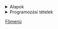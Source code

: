 <details>
<summary>Alapok</summary>

---

<details>
<summary>Típusok</summary>

# Alapvető típusok

| Primitív típus | Osztály | Leírás | min | max |
| :------------- | :------ | :----- | :-- | :-- |
| boolean | Boolean | logikai típus | true | false |
| char | Character | 16 bites UNICODE | karakter | karakter |
| byte | Integer | 8 bites előjeles egész | -128 | +127 |
| short | Integer | 16 bites előjeles egész | -32_768 | +32_767 |
| int | Integer | 32 bites előjeles egész | | -2_147_483_648 | +2_147_483_647 |
| long | Integer | 64 bites előjeles egész | -9_223_372_036_854_775_808 | +9_223_372_036_854_775_807 |
| float | Float | 32 bites lebegőpontos szám | -3,40292347E+38 | +3,40292347E+38 |
| double | Double | 64 bites lebegőpontos szám | -1,79769313486231570E+308 | +1,79769313486231570E+308 |

> osztályonként konstansok definálják a határokat

> egész számok: MIN_VALUE és a MAX_VALUE

> float és double: POSITIVE_INFINITY és a NEGATIVE_INFINITY

# Boolean - Logikai típus

> csak igaz/hamis értéket vehet fel (true vagy false) 1 vagy 0

```
boolean registered = false;
System.out.println(registered); // kimenet: false

boolean sold;
sold = true;

System.out.println(sold); // kimenet: true
```

# Szöveg és karakterek - String és char


```
char letter = 'R'; //szimpla aposztrof
//char letterError = "K"; //hiba

System.out.println(letter); // kimenet: R
```

# Kiírás és hozzáfűzés + operátorral

```
String text;
text = "teszt szöveg";
System.out.println("A text változó tartalma: " + text + "...");
```

# string literál felvétele

```
String text2 ="Teszt szöveg2";
System.out.println(text2);
```

```
String text3 = "Ez egy java \n String (új sorban...)";
System.out.println(text3);
```

# speciális karakterek

- \\n - sortörés
- \\t - tabulátor
- \\b - backspace

```
System.out.println(text + "\"\t" + text2);
```

```
System.out.println(text.contains("Teszt")); //false
```

### Stringek összehasonlítása

> == javaban nem működik (hashkódokat hasonlít össze)
> equals - metódussal kell megoldani

```
System.out.println(text.equals("teszt szöveg")); //true
System.out.println(text.equals(szoveg2)); //false
```

> if (szoveg==szoveg2) - EZ NEM JÓ

> if (szoveg.equals(szoveg2)) - Így kell megoldani

> String immutable object - nem lehet megváltoztatni a karaktereket
> elérni el tudom (lekérdezni le tudom), de megváltoztatni nem

```
String name = "Teszt Elek";
System.out.println(name.charAt(0)); //name.charAt(0) = 't';
```

> felílárást - StringBuilder osztállyal lehet megoldani

# Egész számok - primitív típus

> deklaráció: number nevű változó, amelynek típusa egész szám

```
int number;
```

> definíció: a number változó értéket kap

```
number = 100;
```

> deklaráció és definíció

```
int number2 = 200;
```

> \+ operátor: összefűzés (konkannetáció)

```
System.out.println("Két szám összege: " + number + number2);
```

> kimenet: 100200

```
System.out.println("Két szám összege: " + (number + number2));
```

> kimenet: 300

# int vs Integer

> int -> primitív tipus
> Integer -> object


> érték tipus (mem. tárolás)

```
@SuppressWarnings("unused")
int primitiveNumber = 44;
```

> referencia tipus (mem. tárolás)
```
@SuppressWarnings("unused")
Integer numberObject = 55;
```

> int szamPrimitívTeszt = null; //hibára fut

```
@SuppressWarnings("unused")
Integer szamObjTeszt = null;
int szamPrimitivTeszt2 = 0;
```

# Double

> 3.0 ADATVESZTÉS (egész számot egész számmal osztottam):

```
double fraction = 10/3;
System.out.println(fraction);
```

### Hogyan lehet megoldani?
		
> 1. Megoldás

```
double fraction1 = 10.0/3;
System.out.println(fraction1);
```

> 2. Megoldás

```
double fraction2 = 10/3f;
System.out.println(fraction2);
```

> 3. Megoldás

```
double fraction3 = 10/3d;
System.out.println(fraction3);
```

> 4. Megoldás: típuskényszerítés: kasztolás 

```
double fraction4 = (double)10/3;
System.out.println(fraction4);
```

</details>

<details>
<summary>OPERÁTOROK -> műveletvégző "jelek"</summary>

> OPERANDUS -> amiken a műveleteket végezzük

```
int result = a + b; //a és b operandus, + =
```

> értékadó operátor, egy darab =


int number1 = 5;
int number2 = 10;


> Matematikai operátorok

> + -  * / (egész osztás) % (MOD) modulo - maradékképzés

```
System.out.println("Összege: " + (number1 + number2));
int difference = number2 - number1;
System.out.println("Különbség: " + difference);
```
		
> maradékképzés - MOD: modulo

```
System.out.println(5 % 7); //5
System.out.println(4 % 2); //0
System.out.println(6 % 2); //0
System.out.println(2 % 1); //0
System.out.println(12 % 5); //2
```

> Értéknövelő (inkrementálás) és értékcsökkentő(dekrementálás)

> * ++ és --
> prefix és postfix

```
int szam3 = 7;
System.out.println(++szam3); //8
System.out.println(szam3++); //8
System.out.println(szam3); //9
```

> balérték - jobbérték (right value, left value)
   > mindig a baloldalon álló kifejezés veszi a jobboldalon állót

```
int a = 10;
int b = 12;
a = b;
System.out.println(a); //12
```
		
		
> Relációs operátorok (összehasonlító operátorok) - elágazásoknál
> < > <= >= !=(nem egyenlő)  == (egyenlőség)
		
> Logikai operátorok - Bool algebra műveletei

- ÉS (AND) -> && - altgr+c
- VAGY (OR) -> || - altgr +w
- Negálás (Tagadás) -> !
- Kizáró vagy -> XOR

```
boolean A = true;
boolean B = false;

System.out.println("A és B értéke: " + (A && B)); //false
System.out.println("A vagy B értéke: " + (A || B)); //true
System.out.println("A értékének tagadása: " + !A); //false

System.out.println(A && B || A); //true
System.out.println(A || (B && A)); //true

System.out.println(5 == 7); //false
System.out.println(5 <= 5); //true
```
		
> Operátorok sorrendisége (precedenciája)

- általában a matematika szabályai érvényesek
- érdemes zárójelezni
- értékadásnál jobbról balra történik a végrehajtás
- alapértelmezetten pedig balról jobbra

- i++, i-- postix értéknövelés, értékcsökkentés
- ++i, --i prefix értéknövelés, értékcsökkentés
- * /
- + -
- biteltolás
- összehasonlító operátorok -> <> <= stb.
- egyenlőség vizsgálat -> == !=
- Bitműveletek -> AND OR XOR
- Logikai műveletek és -> && AND
- Logikai műveletek vagy -> || OR
- ternary operator -> (short if) kifejezés(logikai) ? igaz: hamis
- értékadás

</details>

<details>
<summary>Számítások</summary>

# Math osztály elemei

### hatványozás

```
System.out.println(Math.pow(2, 3)); //8.0
```

### gyökvonás

```
System.out.println(Math.sqrt(25)); //5.0
```

### Pi értéke (nem 3.14)

```
System.out.println(Math.PI);
```

### abszolútérték

```
int abszulutErtek = Math.abs(-44);
System.out.println(abszulutErtek); //44
```

> **hiba** -> int eredmeny = Math.pow(2, 3);

```
double eredmeny = Math.pow(2, 3);
```

### Kerekítések

> Round - matematika szabályai szerint kerekít
System.out.println(Math.round(24.5)); //25

> lefelé kerekítés

```
System.out.println(Math.floor(24.9)); //24.0
```

> felfelé kerekítés

```
System.out.println(Math.ceil(24.1)); //25.0
```

</details>

<details>
<summary>Véletlen számok generálása</summary>

> new operátor memória terület foglalás - példányosítás

> r néven létrejön az objektum

> pszeudó véletlen szám - ál véletlen

```
Random r = new Random();
```

> egy db véletlen szám generálása 1-100 között

```
int tesztVelSzam = r.nextInt(100)+1;
System.out.println("Véletlen szám 1-100: " + tesztVelSzam);
```

> 1-2 közötti tartományban véletlen szám:

```
int tesztVelSzam2 = r.nextInt(2)+1;
System.out.println("Véletlen szám 1-2: " + tesztVelSzam2);
```

> 5-10 közötti tartományban véletlen szám:

```
int tesztVelSzam3 = r.nextInt((10-5)+1)+5;
System.out.println("Véletlen szám 5-10: " + tesztVelSzam3);
```

> Általános képlet: r.nextInt((max-min)+1)+min;

</details>

<details>
<summary>Kiírás, beolvasás</summary>

# Scanner és BufferedReader

- Scanner a régebbi osztály, BufferedReader az újabb
- BufferedReader - gyorsabb a feldolgozás, szálbiztos, szinkronizált és többszálú

### SCANNER

- System.in - standard bemenet - billentyűzet
- scObj néven létrejön egy objektumpéldány,
- new kulcsszó memória terület foglalást jelent

```
Scanner scObj = new Scanner(System.in);
		
/* szöveg beolvasása Scanner osztállyal */
System.out.println("Kérem adja meg a nevét(Scanner): ");
String beolvasottNev = scObj.nextLine();

System.out.println("A megadott név ez volt: " + beolvasottNev);
```
		
- egész szám beolvasása Scanner osztállyal:
- konvertálásra is szükség van ami a billentyűzetről érkezik az String,
- ha ettől eltérő típusba szeretném tárolni
- akkor konvertálnom kell

```
System.out.print("Adja meg az életkorát(egész szám)(Scanner): ");
int eletKor = Integer.parseInt(scObj.nextLine());

System.out.println("Kor: " + eletKor);
```

> törtszám beolvasása Scanner és átalakítással

```
System.out.print("Kérem adja meg a súlyát(törtszám)(Scanner): ");
double testSuly = Double.parseDouble(scObj.nextLine());
		
System.out.println("Testsúly: " + testSuly);
```

### BUFFEREDREADER

```
BufferedReader brObj = new BufferedReader(new InputStreamReader(System.in));
```

> szöveg beolvasása BufferedReader osztállyal

```
System.out.print("Adja meg a nevét (BufferedReader): ");
String beolvasottNev2 = brObj.readLine();

System.out.println("A megadott név(Br): " + beolvasottNev2);
```

> egész szám beolvasása BufferedReader osztállyal és konvertálással

```
System.out.print("Kérem adja meg a magasságát(cm) - egész szám (BufferedReader): ");
int magassag = Integer.parseInt(brObj.readLine());

System.out.println("A megadott magasság(BR): " + magassag + "cm");
```

> törtszám beolvasása BufferedReader osztállyal és konvertálással

```
System.out.print("Adja meg a cipőméretét (törtszám): ");
double cipoMeret = Double.parseDouble(brObj.readLine());

System.out.println("A cipő mérete: " + cipoMeret);
```

> bezárja a brObj-et

```
brObj.close();
```

> bezárja a scObj-ektet- memória terület felszabadítás

```
scObj.close();
```

</details>

<details>
<summary>Elágazások</summary>

- Mikor használjuk?
- Egy feltételtől függően a programunkat valamilyen irányba szeretnénk vezérelni.
- Három fajtája van: egyirányú, kétirányú és több irányú

### Egyirányú elágazás

##### csak az igaz ággal foglalkozunk

- Feladat01: Kérjük be a kinti hőmérsékletet,
- majd döntsük el,
- hogy fagy -e odakint (0 fok alatt van -e)!

```
System.out.println("Feladat - 1: Fagy -e? (egyirányú elágazás)");

System.out.print("Kérem adja meg a kinti hőmérsékletet(egész szám): ");
int homerseklet = Integer.parseInt(sc.nextLine());

/* a zárójelen belüli rész a feltétel (condition): úgy kell megfogalmazni,
 * hogy logikai tipus legyen true(igaz) vagy false(hamis)
 */

if (homerseklet < 0) {
	System.out.println("Fagy odakint!!!"); //Igaz blokk: ha a felt. igaz
}
System.out.println();
```

### Kétirányú elágazás

- Feladat02: Kérjünk be egy pozitív egész számot,
- majd döntsük el,
- hogy páros vagy páratlan!

```
System.out.println("2. feladat - páros - páratlan vizsgálat:");

System.out.print("Kérem adjon meg egy pozitív egész számot: ");
int egeszSzam = Integer.parseInt(sc.nextLine());

/* egyenlőség vizsgálatnál 2 db ==
 * TOP1 hiba feltételen belül vki. egy 1 db = -et rak!
 */

if (egeszSzam % 2 == 0) {
	//igaz ág
	//több utasítás is szerepelhet itt
	System.out.println("Páros...");
} else {
	//hamis ág
	//több utasítás is szerepelhet itt
	System.out.println("Páratlan");
}
System.out.println();
```

### Többirányú elágazás

> Mikor van rá szükség? Ha 2-nél több irány kell.

- Feladat03: Kérjünk be két egész számot,
- majd döntsük el,
- melyik kisebb/nagyobb esetleg egyenlő!

```
System.out.println("Feladat3: számok vizsgálata:");

System.out.print("Kérem adja meg az első számot: ");
int elsoSzam = Integer.parseInt(sc.nextLine());

System.out.print("Kérem adja meg a második számot: ");
int masodikSzam = Integer.parseInt(sc.nextLine());

/* else-if blokk akárhányszor ismétlődhet
 * if az eleje és else blokk a vége
 */

if (elsoSzam > masodikSzam) {
	System.out.println("Első szám nagyobb...");
} else if (masodikSzam > elsoSzam) {
	System.out.println("A második szám volt a nagyobb..");
} else {
	System.out.println("Egyenlő...");
} 
System.out.println();
System.out.println();
```

```
if (condition1) {
	implementation
} else if (condition2) {
	implementation
} else if (condition3) {
	implementation
} else {
	implementation
}
```

> pszeudó - mondatszerű leírás

```
ha (feltétel), akkor
	ut1
különben ha(feltétel2), akkor
	ut2
egyébként ut3
```
			
### Switch-case

> Többirányú elágazást valósít meg

> ez a szerkezet kötött a lehetőségek száma

> csak konkrét értéket tud vizsgálni (intervallumot nem)
		
- Feladat04: Bekérünk egy érdemjegyet számmal, majd kiírjuk szövegesen.

```
System.out.print("Kérem adja meg az érdemjegyet, egész szám(1-5): ");
int erdemJegy = Integer.parseInt(sc.nextLine());

switch (erdemJegy) {
	case 1: System.out.println("Elégtelen");
		break;
	case 2: System.out.println("Elégséges");
		break;
	case 3: System.out.println("Közepes");
		break;
	case 4: System.out.println("Jó");
		break;
	case 5: System.out.println("Jeles");
		break;
	default: System.out.println("Hibás értéket adott meg!!!");
		break;
}
System.out.println();
```

- default: alapértelmezett: ha egyik ágba sem megy bele
- break: a switch utáni részre ugrik- kilép a switch-ből
		
- Feladat: Bekérjuk a nap sorszámát,
- majd kiírjuk szövegesen,
- hogy hétköznap vagy hétvége esetleg hibás adat.

```
System.out.println("Feladat05: hétköznap/hétvége:");

System.out.println("Kérem adja meg a nap sorszámát, egész számmal(1-7): ");
int napSorSzam = Integer.parseInt(sc.nextLine());

switch (napSorSzam) {
	case 1:
	case 2:
	case 3: 
	case 4: 
	case 5: System.out.println("Hétköznap");
		break;
	case 6: 
	case 7: System.out.println("Hétvége");
		break;
default: System.out.println("Hibás értéket adtál meg!!!");
		break;
}
System.out.println();

sc.close();
```

</details>

<details>
<summary>Ciklusok</summary>

- Ciklust mikor használunk?
- Ha ismétlődő utasításra vagy utasításokra van szükség
- For ciklust mikor használjuk?
- Tudjuk, hogy hányszor kell ismételni.

- Példákban: ismételd 5X, valahányszor,
- tömbkezelő műveletek,
- intervallumon belüli vizsgálat

- Feladat01: Bekérjuk a felhasználó nevét, majd kiírjuk ötször

```
System.out.println("Feladat1 - Név 5X:");

System.out.print("Kérem adja meg a nevét: ");
String nev = sc.nextLine();

// for (int i = 0; i < ismetlesSzam; i++) {}

for (int i = 0; i < 5; i++) {
	/* ciklusmag: annyiszor kerül végrehajtásra, ahányszor a ciklus */
	System.out.println((i+1) + ".futás: " + nev);
}
System.out.println();
```
		
- Feladat02: Kérjünk be egy szöveget és ismétlésszámot,
- majd írjuk ki egymás alá a szöveget annyiszor,
- amekkora értéket megadtunk!

```
System.out.println("Feladat02: szöveg valahányszor: ");
System.out.print("Kérem adja meg a szöveget: ");
String szoveg = sc.nextLine();

System.out.print("Adjon meg egy ismétlésszámot: ");
int ismetlesSzam = Integer.parseInt(sc.nextLine());

for (int i = 0; i < ismetlesSzam; i++) {
	System.out.println(szoveg);
}
System.out.println();
```

- Feladat03: Kérjünk be 5 egész számot,
- majd mindegyikről döntsük el,
- hogy osztható-e hárommal maradék nélkül!

```
System.out.println("Feladat03: Osztható -e hárommal:");

int szamBekert; //deklaráció

for (int i = 0; i < 5; i++) {
	System.out.print("Kérem adja meg a(z): " + (i+1) + "/5 számot: ");
	szamBekert = Integer.parseInt(sc.nextLine()); //definíció

	if (szamBekert % 3 == 0) {
		System.out.println("Hárommal osztható");
	} else {
		System.out.println("Nem osztható hárommal");
	}
}		
System.out.println();
```

- Feladat04: 10-től visszafelé 1-ig egyessével,
- szóközzel elválasztva egymás mellé írjuk ki a számokat

```
System.out.println("Feladat4: 10-től 1-ig számok egyessével");

for (int i = 10; i > 0; i--) {
	System.out.print(i + " ");
}		
System.out.println();
```

- Feladat05: Kérjünk be egy kezdő és egy végértéket,
- majd írjuk ki a két érték közötti hárommal és néggyel
- maradék nélkül osztható számokat (egymás mellé szóközzel elválasztva)

```
System.out.println("Feladat05: intervallumvizsgálat");

System.out.print("Kérem adja meg a kezdőértéket: ");
int kezdoErtek = Integer.parseInt(sc.nextLine());

System.out.print("Kérem adja meg a végértéket: ");
int vegErtek = Integer.parseInt(sc.nextLine());

for (int i = kezdoErtek; i <= vegErtek; i++) {
	if (i % 3 == 0 && i % 4 == 0) {
		System.out.print( i + " ");
	}
}
```
		
### While ciklus

- Mikor használjuk?
- Mikor nem tudjuk, hogy hányszor fut le.
 
- Elöltesztelős ciklus:
   - először megnézi a ciklusfeltételt, ha igaz,
   - akkor lefuttatja azt, amit a ciklusmagban talál.
   - Lehet, hogy egyszer sem fut le.

- Végtelen ciklus:
   - Nem ér véget, nem áll le.
   - Mi okozza?
   - Ha rosszul határozzuk meg a kilépési feltételt.

- Feladatoknál kulcsszó:
   - fájlkezelés: amíg a fájl végéig nem érünk
   - NAGYON fontos a ciklusfeltétel helyes megfogalmazása, hogy ne legyen végtelen ciklus.

- Feladat: Vegyünk számokat 0-tól,
- addig amig a 7-tel osztható számok összege át nem lépi a 100-at!

```
int szamlalo = 0;
int osszeg = 0;

while (osszeg < 100) {
	//ciklusmag
	szamlalo++;

	if (szamlalo%7 == 0) {
		osszeg += szamlalo; //osszeg = osszeg + szamlalo;
		System.out.println(szamlalo);
	}
}

System.out.println("Számláló értéke: " + szamlalo);
System.out.println("Összeg értéke: " + osszeg);
```
		
- Do-While ciklus
- Itt sem tudjuk, hogy hányszor kell ismételni
- hátultesztelős ciklus
- egyszer biztosan lefut, utána ellenőrzi a feltételt,
- ha igaz, akkor belemegy a ciklusba és végrehajta, amit a ciklusmagban talál

- Feladat1: Addig kérek be számokat, amíg 0-at nem adok meg!

```
System.out.println("Feladat01: Számok, amíg nem 0:");

// szamBekert változónál a dek. és def. szétszedjuk, azért, hogy a feltötesnél lássa a ciklus

do {
	System.out.print("Adjon meg egy egész számot (0-ra kilép): ");
	szamBekert = Integer.parseInt(sc.nextLine());
} while (szamBekert !=0);

System.out.println("Kiléptem, mert 0-at adtál meg...");
```

- Feladat02: Addig dobok 6oldalú kockával, amíg 6-os nem lesz

```
System.out.println("Feladat02: kockadobós 6-osig");
Random r = new Random();
int velSzam;

do {
	velSzam = r.nextInt(6)+1;
	System.out.print(velSzam + " ");
} while (velSzam !=6);
System.out.println();
System.out.println("6-ost dobtál gratulálok!!!");
```

</details>

---

</details>


<details>
<summary>Programozási tételek</summary>

<details>
<summary>Eldöntés</summary>

- egy halmazon belül vizsgáljuk,
- hogy egy érték benne van,
- vagy nincs.

- true/false

```
public static boolean decide(int[] arr, int search) {
	boolean answer = false;
	int i = 0;

	while (i < arr.length && arr[i] != search) {
		i++;
	}

	if (i < arr.length) {
		answer = true;
	}
	return answer;
}

public static void main(String[] args) {
	int search = 10;
	int[] arr = {1,2,3,4,5,6,7,8,9,10,11,...};

	if(decide(arr, search)) {
		System.out.println("Az adott szám: " + search + " benne van a tömbben.");
	} else {
		System.out.println("Az adott szám: " + search + " nincs benne a tömbben.");
	}
}
```
 
</details>

<details>
<summary>Kiválasztás</summary>

- egy sorozatban keresünk egy elemet,
- de biztosan tudjuk, hogy valahol benne van.

```
public static int selection(int[] arr, int search) {
	int i = 0;
	while (arr[i] != search) {
		i++;
	}
	return i;
}

public static void main(String[] args) {
	int index = 10;
	int[] arr = {1,2,3,4,5,6,7,8,9,10,11,...};

	System.out.println("A keresett szám indexe: " + selection(arr, index));
}
```

</details>

<details>
<summary>Kiválogatás</summary>

- egy halmaz elemei közül kiválogatjuk
- az adott tulajdonságú elemket

```
public static int evenPieceCount(int[] arr) {
	int count = 0;
	for (int item : tomb) {
		if (item %2==0) {
			count++;
		}
	}
	return count;
}

public static void main(String[] args) {
	int[] arr = {1,2,3,4,5,6,7,8,9,10,11,...};

	System.out.print("A tömb elemei: ");
	for(int item : arr) {
		System.out.print(item + " ");
	}
	System.out.println();

	int[] evenArray = new int[evenPieceCount(arr)];
	int[] unmatchedArray = new int[arr.length - evenPieceCount(evenArray)];
	int evenIndex = 0;
	int unmatchedIndex = 0;

	for(int i = 0; i < arr.length; i++) {
		if(arr[i] % 2 == 0) {
			evenArray[evenIndex] = arr[i];
			evenIndex++;
		} else {
			unmatchedArray[unmatchedIndex] = arr[i];
			unmatchedIndex++;
		}
	}

	System.out.print("A tömb páros elemei: ");
	for(int item : evenArray) {
		System.out.print(item + " ");
	}
	System.out.println();

	System.out.print("A tömb páratlan elemei: ");
	for(int item : unmatchedArray) {
		System.out.print(item + " ");
	}
}
```

</details>

<details>
<summary>Maximum kiválasztás</summary>

- egy halmazon belül keressük
- a legnagyobb értékű elemet.

- kiegészítés: Melyik indexen van a legnagyobb érték?

```
public static void main(String[] args) {
	int[] arr = {1,2,3,4,5,6,7,8,9,10,11,...};

	int max = arr[0];
	int maxIndex = 0;

	for(int i = 0; i < arr.length; i++) {
		if(arr[i] > max) {
			max = arr[i];
			maxIndex = i;
		}
	}
	System.out.println("Maximum érték a tömbben: " + max + "\nMaximum érték indexe: " + maxIndex);
}
```

</details>

<details>
<summary>Minimum kiválasztás</summary>

- Egy halmazon belül keressük a legkisebb értékű elemet

```
public static void main(String[] args) {
	int[] arr = {1,2,3,4,5,6,7,8,9,10,11,...};

	int min = arr[0];
	int minIndex = 0;

	for(int i = 0; i < arr.length; i++) {
		if(arr[i] < min) {
			min = arr[i];
			minIndex = i;
		}
	}
	System.out.println("Minimum érték a tömbben: " + min + "\nMinimum érték indexe: " + minIndex);
}
```

</details>

<details>
<summary>Megszámlálás</summary>

- Meghatározza egy halmazon belül az adott tulajdonságú elemek számát

```
public static void main(String[] args) {
	int[] arr = {1,2,3,4,5,6,7,8,9,10,11,...};

	int evenCount = 0;
	int unmatchedCount = 0;

	for(int item : arr) {
		if(item % 2 == 0) {
			evenCount++;
		} else {
			unmatchedCount++;
		}
	}
	System.out.println("A tömb páros elemeinek száma: " + evenCount + "\nA tömb páratlan elemeinek száma: " + unmatchedCount);
}
```

</details>

<details>
<summary>Metszet</summary>

- azoknak az elemeknek a kiválasztása,
- amelyek mind a két halmazban megtalálhatóak.

- Az egyes tömbökön belül nem lehetnek ismétlődések.

```
public static boolean decide(int[] arr, int search) {
	boolean itsIn = false;
	int i = 0;

	do {
		if(arr[i] == search) {
			itsIn = true;
		}
		i++;
	} while(!itsIn && i < arr.length);

	return itsIn;
}

public static int newArraySize(int[] arrA, int[] arrB) {
	// kiderítjük, hány darab egyezés van - ez lesz az új tömb mérete
	int count = 0;

	for(int i = 0; i < arrB.length; i++) {
		if(decide(arrA, arrB[i])) {
			count++;
		}
	}

	return count;
}

public static int[] resultArrListening(int[] arrA, int[] arrB) {
	int[] resultArr = new int[newArraySize(arrA, arrB)];
	int index = 0;

	for(int i = 0; i < arrB.length; i++) {
		if(decide(arrA, arrB[i])) {
			resultArr[index] = arrB[i];
			index++;
		}
	}
	return resultArr;
}

public static void main(String[] args) {
	int[] arrA = {1,2,3,4,5,6,7,8,9,10};
	int[] arrB = {6,7,8,9,10,11,12,13,14,15};

	System.out.print("\"A\" tömb elemei: ");
	for(int item : arrA) {
		System.out.print(item + " ");
	}
	System.out.println();

	System.out.print("\"B\" tömb elemei: ");
	for(int item : arrB) {
		System.out.print(item + " ");
	}
	System.out.println();

	System.out.print("Metszet: ");
	for(int item : resultArrListening(arrA, arrB)) {
		System.out.print(item + " ");
	}
}
```

</details>

<details>
<summary>Összegzés</summary>

- Meghatározza egy számsorozat(tömb) elemeinek összegét

```
public static void main(String[] args) {
	int[] arr = {1,2,3,4,5,6,7,8,9,10,11,...};
	int result = 0;

	for(int item : arr) {
		result += item;
	}
	System.out.println(result);
}
```

</details>

<details>
<summary>Unio</summary>

- két halmaz elemei közül legalább az egyikben szerepelnie kell.
- A halmazokon belül nincs ismétlődés

```
private static boolean decide(int[] arr, int search) {
	boolean itsIn = false;
	int i = 0;

	do {
		if (arr[i] == search) {
			itsIn = true;
		}
		i++;
	} while (!itsIn && i < arr.length);
	return itsIn;
}

private static int matchesNumbersDefines(int[] arrA, int[] arrB) {
	int count = 0;

	for (int i = 0; i < arrB.length; i++) {
		if (decide(arrA, arrB[i])) {
			count++;
		}
	}
	return count;
}

private static int[] resultArray(int[] arrA, int[] arrB) {
	int arraySize = (arrA.length + arrB.length) - matchesNumbersDefines(arrA, arrB);
	int[] resultArray = new int[arraySize];

	//1.lépés arrA-ból minden elemet belepakolok az eredmenytömbbe
	for(int i = 0; i < arrA.length; i++) {
		resultArray[i] = arrA[i];
	}

	//2. lépés: arrB-ből azokat helyezzük bele, ami még nincs benne
	int resultArraySize = arrA.length;

	for(int i = 0; i < arrB.length; i++) {
		if(!decide(resultArray, arrB[i])) {
			resultArray[resultArraySize] = arrB[i];
			resultArraySize++;
		}
	}
	return resultArray;		
}

public static void main(String[] args) {
	int[] arrA = {1,2,3,4,5,6,7,8,9,10};
	int[] arrB = {6,7,8,9,10,11,12,13,14,15};

	System.out.print("\"A\" tömb elemei: ");
	for(int item : arrA) {
		System.out.print(item + " ");
	}
	System.out.println();

	System.out.print("\"B\" tömb elemei: ");
	for(int item : arrB) {
		System.out.print(item + " ");
	}
	System.out.println();

	System.out.print("Unio: ");
	for(int item : resultArray(arrA, arrB)) {
		System.out.print(item + " ");
	}
}
```

</details>

</details>

[Főmenü](../README.md)
